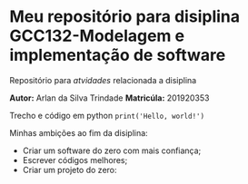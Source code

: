 # Meu repositório para disiplina GCC132-Modelagem e implementação de software
Repositório para *atvidades* relacionada a disiplina

**Autor:** Arlan da Silva Trindade **Matricúla:** 201920353

Trecho e código em python `print('Hello, world!')`

Minhas ambições ao fim da disiplina:
* Criar um software do zero com mais confiança;
* Escrever códigos melhores;
* Criar um projeto do zero:

